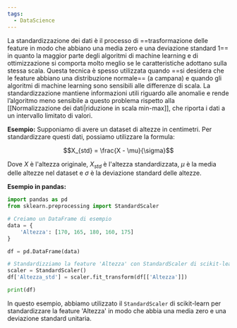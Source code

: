 ```yaml
---
tags:
  - DataScience
---
```

La standardizzazione dei dati è il processo di ==trasformazione delle feature in modo che abbiano una media zero e una deviazione standard 1==  in quanto la maggior parte degli algoritmi di machine learning e di ottimizzazione si comporta molto meglio se le caratteristiche adottano sulla stessa scala.
Questa tecnica è spesso utilizzata quando ==si desidera che le feature abbiano una distribuzione normale== (a campana) e quando gli algoritmi di machine learning sono sensibili alle differenze di scala.
La standardizzazione mantiene informazioni utili riguardo alle anomalie e rende l’algoritmo meno sensibile a questo problema rispetto alla [[Normalizzazione dei dati|riduzione in scala min-max]], che riporta i dati a un intervallo limitato di valori.

**Esempio:** Supponiamo di avere un dataset di altezze in centimetri. Per standardizzare questi dati, possiamo utilizzare la formula:

$$X_{std} = \frac{X - \mu}{\sigma}$$

Dove $X$ è l'altezza originale, $X_{std}$ è l'altezza standardizzata, $\mu$ è la media delle altezze nel dataset e $\sigma$ è la deviazione standard delle altezze.

**Esempio in pandas:**

```python
import pandas as pd
from sklearn.preprocessing import StandardScaler

# Creiamo un DataFrame di esempio
data = {
    'Altezza': [170, 165, 180, 160, 175]
}

df = pd.DataFrame(data)

# Standardizziamo la feature 'Altezza' con StandardScaler di scikit-learn
scaler = StandardScaler()
df['Altezza_std'] = scaler.fit_transform(df[['Altezza']])

print(df)
```

In questo esempio, abbiamo utilizzato il `StandardScaler` di scikit-learn per standardizzare la feature 'Altezza' in modo che abbia una media zero e una deviazione standard unitaria.
